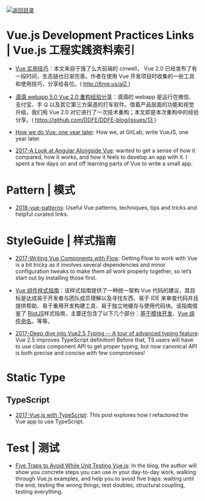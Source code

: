 [![返回目录](https://user-images.githubusercontent.com/5803001/38079637-ff0abcf0-3371-11e8-9b76-ad651620afc7.jpg)](https://github.com/wxyyxc1992/Awesome-Links)

# Vue.js Development Practices Links | Vue.js 工程实践资料索引

- [Vue 实用技巧](http://6me.us/alZ)：本文来自于饿了么大前端的 cinwell， Vue 2.0 已经发布了有一段时间，生态链也日渐完善。作者在使用 Vue 开发项目时收集的一些工具和使用技巧，分享给各位。( http://6me.us/alZ )

* [滴滴 webapp 5.0 Vue 2.0 重构经验分享](https://github.com/DDFE/DDFE-blog/issues/13)：滴滴的 webapp 是运行在微信、支付宝、手 Q 以及其它第三方渠道的打车软件。借着产品层面的功能和视觉升级，我们用 Vue 2.0 对它进行了一次技术重构；本文即是本次重构中的经验分享。( https://github.com/DDFE/DDFE-blog/issues/13 )

* [How we do Vue: one year later](https://parg.co/U6b): How we, at GitLab, write VueJS, one year later.

* [2017-A Look at Angular Alongside Vue](https://johnpapa.net/a-look-at-angular-alongside-vue-1/): wanted to get a sense of how it compared, how it works, and how it feels to develop an app with it. I spent a few days on and off learning parts of Vue to write a small app.

# Pattern | 模式

- [2018-vue-patterns](https://github.com/learn-vuejs/vue-patterns): Useful Vue patterns, techniques, tips and tricks and helpful curated links.

# StyleGuide | 样式指南

- [2017-Writing Vue Components with Flow](https://alligator.io/vuejs/components-flow/): Getting Flow to work with Vue is a bit tricky as it involves several dependencies and minor configuration tweaks to make them all work properly together, so let’s start out by installing those first.

- [Vue 组件样式指南](https://github.com/pablohpsilva/vuejs-component-style-guide)：该样式指南提供了一种统一架构 Vue 代码的建议，其目标是达成易于开发者与团队成员理解以及寻找东西、易于 IDE 来审查代码并且提供帮助、易于重用开发构建工具、易于独立地缓存与使用代码块。该指南借鉴了 [RiotJS](https://github.com/voorhoede/riotjs-style-guide)样式指南，主要还包含了以下几个部分：[基于模块开发](https://github.com/pablohpsilva/vuejs-component-style-guide#module-based-development)、[Vue 组件命名](https://github.com/pablohpsilva/vuejs-component-style-guide#vue-component-names)，等等。

- [2017-Deep dive into Vue2.5 Typing -- A tour of advanced typing feature](https://parg.co/UdZ): Vue 2.5 improves TypeScript definition! Before that, TS users will have to use class component API to get proper typing, but now canonical API is both precise and concise with few compromises!

# Static Type

## TypeScript

- [2017-Vue.js with TypeScript](https://johnpapa.net/vue-typescript/): This post explores how I refactored the Vue app to use TypeScript.

# Test | 测试

- [Five Traps to Avoid While Unit Testing Vue.js](https://parg.co/UkZ): In the blog, the author will show you concrete steps you can use in your day-to-day work, walking through Vue.js examples, and help you to avoid five traps: waiting until the end, testing the wrong things, test doubles, structural coupling, testing everything.

